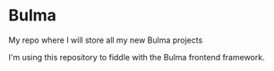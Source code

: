 # Bulma
My repo where I will store all my new Bulma projects

I'm using this repository to fiddle with the Bulma frontend framework.
